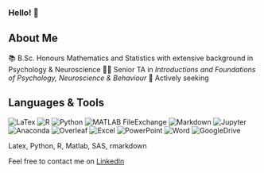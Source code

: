### Hello! :wave:

## About Me

:books: B.Sc. Honours Mathematics and Statistics with extensive background in Psychology & Neuroscience
:woman_technologist: Senior TA in _Introductions and Foundations of Psychology, Neuroscience & Behaviour_
:telescope: Actively seeking 

## Languages & Tools

![LaTex](https://img.shields.io/badge/-LaTex-008080?logo=latex&logoColor=white)
![R](https://img.shields.io/badge/-R-276DC3?logo=r&logoColor=white)
![Python](https://img.shields.io/badge/-Python-3776AB?logo=python&logoColor=white)
![MATLAB FileExchange](https://img.shields.io/badge/MATLAB-FileExchange-orange.svg)
![Markdown](https://img.shields.io/badge/-Markdown-000000?logo=markdown&logoColor=white)
![Jupyter](https://img.shields.io/badge/-Jupyter-F37626?logo=jupyter&logoColor=white)
![Anaconda](https://img.shields.io/badge/-Anaconda-44A833?logo=anaconda&logoColor=white)
![Overleaf](https://img.shields.io/badge/-Overleaf-47A141?logo=overleaf&logoColor=white)
![Excel](https://img.shields.io/badge/-Excel-217346?logo=microsoftexcel&logoColor=white)
![PowerPoint](https://img.shields.io/badge/-PowerPoint-B7472A?logo=microsoftpowerpoint&logoColor=white)
![Word](https://img.shields.io/badge/-Word-2B579A?logo=microsoftword&logoColor=white)
![GoogleDrive](https://img.shields.io/badge/-GoogleDrive-4285F4?logo=googledrive&logoColor=white)


Latex, Python, R, Matlab, SAS, rmarkdown


Feel free to contact me on [LinkedIn](https://www.linkedin.com/in/gheeda-mourtada-bb774b214/)
